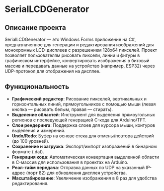 # SerialLCDGenerator

## Описание проекта

SerialLCDGenerator — это Windows Forms приложение на C#, предназначенное для генерации и редактирования изображений для монохромных LCD-дисплеев с разрешением 128x64 пикселей. Проект позволяет пользователям рисовать пиксели, линии и фигуры в графическом интерфейсе, конвертировать изображения в битовый массив и передавать данные на устройство (например, ESP32) через UDP-протокол для отображения на дисплее.

## Функциональность

- **Графический редактор**: Рисование пикселей, вертикальных и горизонтальных линий, прямоугольников с помощью мыши (левая кнопка — рисовать белым, правая — стирать).
- **Выделение областей**: Инструмент для выделения прямоугольных регионов с последующей генерацией C-кода для Arduino/TFT.
- **Слои рендеринга**: Поддержка слоев для курсора мыши, контуров выделения и измерений.
- **Undo/Redo**: Буфер на основе стека для отмены/повтора действий (до 100 уровней).
- **Сохранение и загрузка**: Экспорт/импорт изображений в бинарном формате (.dat).
- **Генерация кода**: Автоматическая конвертация выделенной области в C-массив для использования в проектах на Arduino.
- **Реал-тайм передача**: Отправка данных по UDP на указанный IP-адрес (порт 82) для обновления дисплея устройства.
- **Масштабирование**: Увеличение изображения в 8 раз для удобства редактирования.
